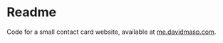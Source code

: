 # Readme

Code for a small contact card website, available at [me.davidmasp.com](me.davidmasp.com).

